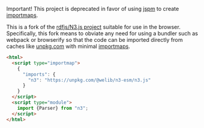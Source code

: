 Important!  This project is deprecated in favor of using
[jspm](https://www.npmjs.com/package/jspm) to create
[importmaps](https://developer.mozilla.org/en-US/docs/Web/HTML/Element/script/type/importmap).

This is a fork of the [rdfjs/N3.js project](https://github.com/rdfjs/N3.js)
suitable for use in the browser.  Specifically, this fork means to obviate any
need for using a bundler such as webpack or browserify so that the code can be
imported directly from caches like [unpkg.com](https://unpkg.com) with minimal
[importmaps](https://developer.mozilla.org/en-US/docs/Web/HTML/Element/script/type/importmap).

```html
<html>
  <script type="importmap">
    {
      "imports": {
        "n3": "https://unpkg.com/@welib/n3-esm/n3.js"
      }
    }
  </script>
  <script type="module">
    import {Parser} from "n3";
  </script>
</html>
```
